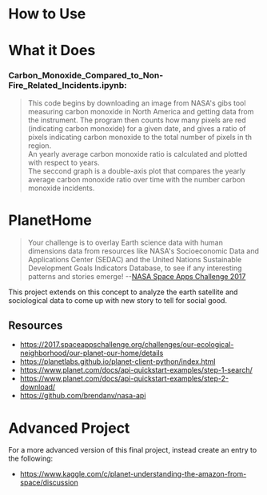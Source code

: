 # How to Use



# What it Does
### Carbon_Monoxide_Compared_to_Non-Fire_Related_Incidents.ipynb: 
> This code begins by downloading an image from NASA's gibs tool measuring carbon monoxide in North America and getting data from the instrument.  The program then counts how many pixels are red (indicating carbon monoxide) for a given date, and gives a ratio of pixels indicating carbon monoxide to the total number of pixels in th region.  
> An yearly average carbon monoxide ratio is calculated and plotted with respect to years.  
> The seccond graph is a double-axis plot that compares the yearly average carbon monoxide ratio over time with the number carbon monoxide incidents. 




# PlanetHome

> Your challenge is to overlay Earth science data with human dimensions data from resources like NASA's Socioeconomic Data and Applications Center (SEDAC) and the United Nations Sustainable Development Goals Indicators Database, to see if any interesting patterns and stories emerge! --[NASA Space Apps Challenge 2017](https://www.planet.com/docs/api-quickstart-examples/step-2-download/)

This project extends on this concept to analyze the earth satellite and sociological data to come up with new story to tell for social good. 
## Resources
* https://2017.spaceappschallenge.org/challenges/our-ecological-neighborhood/our-planet-our-home/details
* https://planetlabs.github.io/planet-client-python/index.html
* https://www.planet.com/docs/api-quickstart-examples/step-1-search/
* https://www.planet.com/docs/api-quickstart-examples/step-2-download/
* https://github.com/brendanv/nasa-api 

# Advanced Project
For a more advanced version of this final project, instead create an entry to the following:
* https://www.kaggle.com/c/planet-understanding-the-amazon-from-space/discussion
